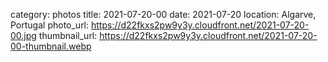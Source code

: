 category: photos
title: 2021-07-20-00
date: 2021-07-20
location: Algarve, Portugal
photo_url: https://d22fkxs2pw9y3y.cloudfront.net/2021-07-20-00.jpg
thumbnail_url: https://d22fkxs2pw9y3y.cloudfront.net/2021-07-20-00-thumbnail.webp

